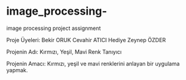 # image_processing-
image processing project assignment


Proje Üyeleri:
Bekir ORUK
Cevahir ATICI
Hediye Zeynep ÖZDER


Projenin Adı:
Kırmızı, Yeşil, Mavi Renk Tanıyıcı

Projenin Amacı:
Kırmızı, yeşil ve mavi renklerini anlayan bir uygulama yapmak.
